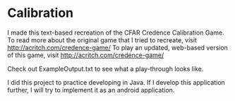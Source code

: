 # Calibration

I made this text-based recreation of the CFAR Credence Calibration Game. 
To read more about the original game that I tried to recreate, visit http://acritch.com/credence-game/ 
To play an updated, web-based version of this game, visit http://acritch.com/credence-game/

Check out ExampleOutput.txt to see what a play-through looks like.

I did this project to practice developing in Java. If I develop this application further, I will try to implement it as an android application.
